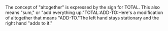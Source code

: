 The concept of "altogether" is expressed by the sign for TOTAL. 
	This also means "sum," or "add everything up."TOTAL:ADD-TO:Here's a modification of altogether that means "ADD-TO."The left hand stays stationary and the right hand "adds to it."